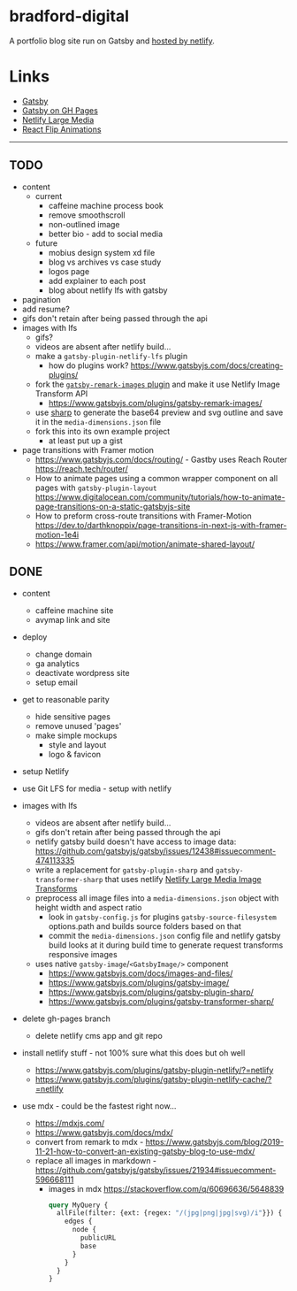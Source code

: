 # bradford-digital
A portfolio blog site run on Gatsby and [hosted by netlify](https://goofy-kirch-17c5e4.netlify.app/).


# Links
- [Gatsby](https://www.gatsbyjs.org/)
- [Gatsby on GH Pages](https://www.gatsbyjs.org/docs/how-gatsby-works-with-github-pages/)
- [Netlify Large Media](https://docs.netlify.com/large-media/overview/)
- [React Flip Animations](https://github.com/aholachek/react-flip-toolkit)

---


## TODO
- content
  - current
    - caffeine machine process book
    - remove smoothscroll
    - non-outlined image
    - better bio - add to social media
  - future
    - mobius design system xd file
    - blog vs archives vs case study
    - logos page
    - add explainer to each post
    - blog about netlify lfs with gatsby
- pagination
- add resume?
- gifs don't retain after being passed through the api
- images with lfs
  - gifs?
  - videos are absent after netlify build...
  - make a `gatsby-plugin-netlify-lfs` plugin
    - how do plugins work? https://www.gatsbyjs.com/docs/creating-plugins/
  - fork the [`gatsby-remark-images` plugin](https://github.com/gatsbyjs/gatsby/tree/master/packages/gatsby-remark-images) and make it use Netlify Image Transform API
    - https://www.gatsbyjs.com/plugins/gatsby-remark-images/
  - use [sharp](https://github.com/lovell/sharp) to generate the base64 preview and svg outline and save it in the `media-dimensions.json` file
  - fork this into its own example project
    - at least put up a gist
- page transitions with Framer motion
  - https://www.gatsbyjs.com/docs/routing/ - Gastby uses Reach Router https://reach.tech/router/
  - How to animate pages using a common wrapper component on all pages with `gatsby-plugin-layout` https://www.digitalocean.com/community/tutorials/how-to-animate-page-transitions-on-a-static-gatsbyjs-site
  - How to preform cross-route transitions with Framer-Motion https://dev.to/darthknoppix/page-transitions-in-next-js-with-framer-motion-1e4i
  - https://www.framer.com/api/motion/animate-shared-layout/



## DONE
- content
  - caffeine machine site 
  - avymap link and site

- deploy 
  - change domain
  - ga analytics
  - deactivate wordpress site
  - setup email
- get to reasonable parity
  - hide sensitive pages
  - remove unused 'pages'
  - make simple mockups
    - style and layout
    - logo & favicon
- setup Netlify
- use Git LFS for media - setup with netlify
- images with lfs
  - videos are absent after netlify build...
  - gifs don't retain after being passed through the api
  - netlify gatsby build doesn't have access to image data: https://github.com/gatsbyjs/gatsby/issues/12438#issuecomment-474113335
  - write a replacement for `gatsby-plugin-sharp` and `gatsby-transformer-sharp` that uses netlify [Netlify Large Media Image Transforms](https://docs.netlify.com/large-media/transform-images/#request-transformations)
  - preprocess all image files into a `media-dimensions.json` object with height width and aspect ratio
    - look in `gatsby-config.js` for plugins `gatsby-source-filesystem` options.path and builds source folders based on that
    - commit the `media-dimensions.json` config file and netlify gatsby build looks at it during build time to generate request transforms responsive images
  - uses native `gatsby-image`/`<GatsbyImage/>` component
    - https://www.gatsbyjs.com/docs/images-and-files/
    - https://www.gatsbyjs.com/plugins/gatsby-image/
    - https://www.gatsbyjs.com/plugins/gatsby-plugin-sharp/
    - https://www.gatsbyjs.com/plugins/gatsby-transformer-sharp/
- delete gh-pages branch
  - delete netlify cms app and git repo
- install netlify stuff - not 100% sure what this does but oh well
  - https://www.gatsbyjs.com/plugins/gatsby-plugin-netlify/?=netlify
  - https://www.gatsbyjs.com/plugins/gatsby-plugin-netlify-cache/?=netlify
- use mdx - could be the fastest right now...
  - https://mdxjs.com/
  - https://www.gatsbyjs.com/docs/mdx/
  - convert from remark to mdx - https://www.gatsbyjs.com/blog/2019-11-21-how-to-convert-an-existing-gatsby-blog-to-use-mdx/
  - replace all images in markdown - https://github.com/gatsbyjs/gatsby/issues/21934#issuecomment-596668111
    - images in mdx https://stackoverflow.com/q/60696636/5648839
      ```graphql
      query MyQuery {
        allFile(filter: {ext: {regex: "/(jpg|png|jpg|svg)/i"}}) {
          edges {
            node {
              publicURL
              base
            }
          }
        }
      }
      ```